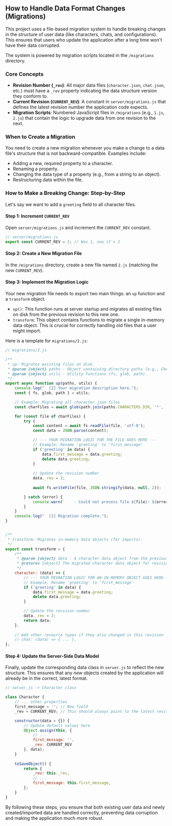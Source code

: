 ## How to Handle Data Format Changes (Migrations)

This project uses a file-based migration system to handle breaking changes in the structure of user data (like characters, chats, and configurations). This ensures that users who update the application after a long time won't have their data corrupted.

The system is powered by migration scripts located in the `/migrations` directory.

### Core Concepts

*   **Revision Number (`_rev`)**: All major data files (`character.json`, `chat.json`, etc.) must have a `_rev` property indicating the data structure version they conform to.
*   **Current Revision (`CURRENT_REV`)**: A constant in `server/migrations.js` that defines the latest revision number the application code expects.
*   **Migration Scripts**: Numbered JavaScript files in `/migrations` (e.g., `1.js`, `2.js`) that contain the logic to upgrade data from one revision to the next.

### When to Create a Migration

You need to create a new migration whenever you make a change to a data file's structure that is not backward-compatible. Examples include:

*   Adding a new, required property to a character.
*   Renaming a property.
*   Changing the data type of a property (e.g., from a string to an object).
*   Restructuring data within the file.

### How to Make a Breaking Change: Step-by-Step

Let's say we want to add a `greeting` field to all character files.

#### Step 1: Increment `CURRENT_REV`

Open `server/migrations.js` and increment the `CURRENT_REV` constant.

```javascript
// server/migrations.js
export const CURRENT_REV = 2; // Was 1, now it's 2
```

#### Step 2: Create a New Migration File

In the `/migrations` directory, create a new file named `2.js` (matching the new `CURRENT_REV`).

#### Step 3: Implement the Migration Logic

Your new migration file needs to export two main things: an `up` function and a `transform` object.

*   `up()`: This function runs at server startup and migrates all existing files on disk from the previous revision to this new one. 
*   `transform`: This object contains functions to migrate a single in-memory data object. This is crucial for correctly handling old files that a user might import.

Here is a template for `migrations/2.js`:

```javascript
// migrations/2.js

/**
 * up: Migrates existing files on disk.
 * @param {object} paths - Object containing directory paths (e.g., CHARACTERS_DIR).
 * @param {object} utils - Utility functions (fs, glob, path).
 */
export async function up(paths, utils) {
    console.log("  [2] Your migration description here.");
    const { fs, glob, path } = utils;

    // Example: Migrating all character.json files
    const charFiles = await glob(path.join(paths.CHARACTERS_DIR, '*', 'character.json').replace(/\\/g, '/'));

    for (const file of charFiles) {
        try {
            const content = await fs.readFile(file, 'utf-8');
            const data = JSON.parse(content);

            // --- YOUR MIGRATION LOGIC FOR THE FILE GOES HERE ---
            // Example: Rename 'greeting' to 'first_message'
            if ('greeting' in data) {
                data.first_message = data.greeting;
                delete data.greeting;
            }
            
            // Update the revision number
            data._rev = 2;
            
            await fs.writeFile(file, JSON.stringify(data, null, 2));

        } catch (error) {
            console.warn(`    - Could not process file ${file}: ${error.message}`);
        }
    }
    console.log("  [2] Migration complete.");
}


/**
 * transform: Migrates in-memory data objects (for imports).
 */
export const transform = {
    /**
     * @param {object} data - A character data object from the previous revision (1).
     * @returns {object} The migrated character data object for revision 2.
     */
    character: (data) => {
        // --- YOUR MIGRATION LOGIC FOR AN IN-MEMORY OBJECT GOES HERE ---
        // Example: Rename 'greeting' to 'first_message'
        if ('greeting' in data) {
            data.first_message = data.greeting;
            delete data.greeting;
        }

        // Update the revision number
        data._rev = 2;
        return data;
    },
    
    // Add other resource types if they also changed in this revision
    // chat: (data) => { ... },
};
```

#### Step 4: Update the Server-Side Data Model

Finally, update the corresponding data class in `server.js` to reflect the new structure. This ensures that any *new* objects created by the application will already be in the correct, latest format.

```javascript
// server.js -> Character class

class Character {
    // ... other properties
    first_message = ''; // New field
    _rev = CURRENT_REV; // This should always point to the latest revision

    constructor(data = {}) {
        // Update default values here
        Object.assign(this, {
            // ...
            first_message: '',
            _rev: CURRENT_REV
        }, data);
    }
    
    toSaveObject() {
        return {
            _rev: this._rev,
            // ...
            first_message: this.first_message,
        };
    }
}
```

By following these steps, you ensure that both existing user data and newly created/imported data are handled correctly, preventing data corruption and making the application much more robust.